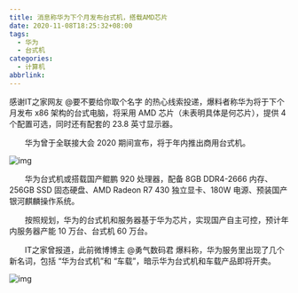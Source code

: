 ```yaml
---
title: 消息称华为下个月发布台式机，搭载AMD芯片
date: 2020-11-08T18:25:32+08:00
tags:
  - 华为
  - 台式机
categories:
  - 计算机
abbrlink:
---
```


感谢IT之家网友 @要不要给你取个名字 的热心线索投递，爆料者称华为将于下个月发布 x86 架构的台式电脑，将采用 AMD 芯片（未表明具体是何芯片），提供 4 个配置可选，同时还有配套的 23.8 英寸显示器。

　　华为曾于全联接大会 2020 期间宣布，将于年内推出商用台式机。

![img](https://cdn.jsdelivr.net/gh/yakeing/Documentation@main/Hexo/images/824f-kcpxnwv7388808.jpg)

　　华为台式机或搭载国产鲲鹏 920 处理器，配备 8GB DDR4-2666 内存、256GB SSD 固态硬盘、AMD Radeon R7 430 独立显卡、180W 电源、预装国产银河麒麟操作系统。

　　按照规划，华为的台式机和服务器基于华为芯片，实现国产自主可控，预计年内服务器产能 10 万台、台式机 60 万台。

　　IT之家曾报道，此前微博博主 @勇气数码君 爆料称，华为服务里出现了几个新名词，包括 “华为台式机”和 “车载”，暗示华为台式机和车载产品即将开卖。

![img](https://cdn.jsdelivr.net/gh/yakeing/Documentation@main/Hexo/images/d698-kcpxnwv7388867.jpg)
